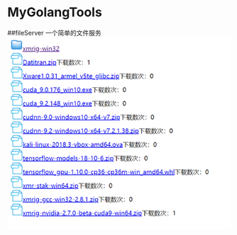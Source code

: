 # MyGolangTools
##fileServer
一个简单的文件服务
<img src="https://github.com/Rehtt/MyGolangTools/blob/master/img/Lily_Screenshot_1539587968.png?raw=true">

